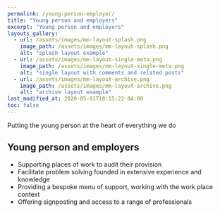 ```yaml
---
permalink: /young-person-employer/
title: "Young person and employers"
excerpt: "Young person and employers"
layouts_gallery:
  - url: /assets/images/mm-layout-splash.png
    image_path: /assets/images/mm-layout-splash.png
    alt: "splash layout example"
  - url: /assets/images/mm-layout-single-meta.png
    image_path: /assets/images/mm-layout-single-meta.png
    alt: "single layout with comments and related posts"
  - url: /assets/images/mm-layout-archive.png
    image_path: /assets/images/mm-layout-archive.png
    alt: "archive layout example"
last_modified_at: 2020-05-01T10:15:22-04:00
toc: false
---
```



Putting the young person at the heart of everything we do

## Young person and employers

* Supporting places of work to audit their provision
* Facilitate problem solving founded in extensive experience and knowledge
* Providing a bespoke menu of support, working with the work place context
* Offering signposting and access to a range of professionals

